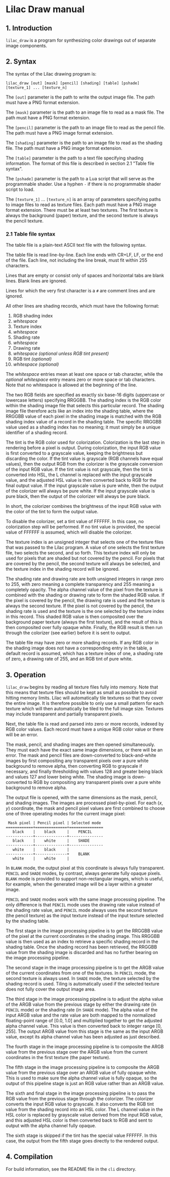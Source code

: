 # Lilac Draw manual

## 1. Introduction

`lilac_draw` is a program for synthesizing color drawings out of separate image components.

## 2. Syntax

The syntax of the Lilac drawing program is:

    lilac_draw [out] [mask] [pencil] [shading] [table] [pshade] [texture_1] ... [texture_n]

The `[out]` parameter is the path to write the output image file.  The path must have a PNG format extension.

The `[mask]` parameter is the path to an image file to read as a mask file.  The path must have a PNG format extension.

The `[pencil]` parameter is the path to an image file to read as the pencil file.  The path must have a PNG image format extension.

The `[shading]` parameter is the path to an image file to read as the shading file.  The path must have a PNG image format extension.

The `[table]` parameter is the path to a text file specifying shading information.  The format of this file is described in section 2.1 "Table file syntax".

The `[pshade]` parameter is the path to a Lua script that will serve as the programmable shader.  Use a hyphen `-` if there is no programmable shader script to load.

The `[texture_1]` ... `[texture_n]` is an array of parameters specifying paths to image files to read as texture files.  Each path must have a PNG image format extension.  There must be at least two textures.  The first texture is always the background (paper) texture, and the second texture is always the pencil texture.

### 2.1 Table file syntax

The table file is a plain-text ASCII text file with the following syntax.

The table file is read line-by-line.  Each line ends with CR+LF, LF, or the end of the file.  Each line, not including the line break, must fit within 255 characters.

Lines that are empty or consist only of spaces and horizontal tabs are blank lines.  Blank lines are ignored.

Lines for which the very first character is a `#` are comment lines and are ignored.

All other lines are shading records, which must have the following format:

1. RGB shading index
2. _whitespace_
3. Texture index
4. _whitespace_
5. Shading rate
6. _whitespace_
7. Drawing rate
8. _whitespace (optional unless RGB tint present)_
9. RGB tint _(optional)_
10. _whitespace (optional)_

The _whitespace_ entries mean at least one space or tab character, while the _optional whitespace_ entry means zero or more space or tab characters.  Note that no whitespace is allowed at the beginning of the line.

The two RGB fields are specified as exactly six base-16 digits (uppercase or lowercase letters) specifying RRGGBB.  The shading index is the RGB color within the shading image file that selects this particular record.  The shading image file therefore acts like an index into the shading table, where the RRGGBB value of each pixel in the shading image is matched with the RGB shading index value of a record in the shading table.  The specific RRGGBB value used as a shading index has no meaning; it must simply be a unique identifier of a shading record.

The tint is the RGB color used for colorization.  Colorization is the last step in rendering before a pixel is output.  During colorization, the input RGB value is first converted to a grayscale value, keeping the brightness but discarding the color.  If the tint value is grayscale (RGB channels have equal values), then the output RGB from the colorizer is the grayscale conversion of the input RGB value.  If the tint value is not grayscale, then the tint is converted into HSL, the L channel is replaced with the input grayscale value, and the adjusted HSL value is then converted back to RGB for the final output value.  If the input grayscale value is pure white, then the output of the colorizer will always be pure white.  If the input grayscale value is pure black, then the output of the colorizer will always be pure black.

In short, the colorizer combines the brightness of the input RGB value with the color of the tint to form the output value.

To disable the colorizer, set a tint value of FFFFFF.  In this case, no colorization step will be performed.  If no tint value is provided, the special value of FFFFFF is assumed, which will disable the colorizer.

The texture index is an unsigned integer that selects one of the texture files that was passed to the Lilac program.  A value of one selects the first texture file, two selects the second, and so forth.  This texture index will only be used for pixels that are shaded but not covered by the pencil.  For pixels that are covered by the pencil, the second texture will always be selected, and the texture index in the shading record will be ignored.

The shading rate and drawing rate are both unsigned integers in range zero to 255, with zero meaning a complete transparency and 255 meaning a completely opacity.  The alpha channel value of the pixel from the texture is combined with the shading or drawing rate to form the shaded RGB value.  If the pixel is covered by the pencil, the drawing rate is used and the texture is always the second texture.  If the pixel is not covered by the pencil, the shading rate is used and the texture is the one selected by the texture index in this record.  This shaded RGB value is then composited over the background paper texture (always the first texture), and the result of this is then composited over fully opaque white.  Finally, the RGB result is then run through the colorizer (see earlier) before it is sent to output.

The table file may have zero or more shading records.  If any RGB color in the shading image does not have a corresponding entry in the table, a default record is assumed, which has a texture index of one, a shading rate of zero, a drawing rate of 255, and an RGB tint of pure white.

## 3. Operation

`lilac_draw` begins by reading all texture files fully into memory.  Note that this means that texture files should be kept as small as possible to avoid hitting memory limits.  Lilac will automatically tile textures so that they cover the entire image.  It is therefore possible to only use a small pattern for each texture which will then automatically be tiled to the full image size.  Textures may include transparent and partially transparent pixels.

Next, the table file is read and parsed into zero or more records, indexed by RGB color values.  Each record must have a unique RGB color value or there will be an error.

The mask, pencil, and shading images are then opened simultaneously.  They must each have the exact same image dimensions, or there will be an error.  The mask and pencil files are down-converted to black-and-white images by first compositing any transparent pixels over a pure white background to remove alpha, then converting RGB to grayscale if necessary, and finally thresholding with values 128 and greater being black and values 127 and lower being white.  The shading image is down-converted to RGB by compositing any transparent pixels over a pure white background to remove alpha.

The output file is opened, with the same dimensions as the mask, pencil, and shading images.  The images are processed pixel-by-pixel.  For each (_x_, _y_) coordinate, the mask and pencil pixel values are first combined to choose one of three operating modes for the current image pixel:

     Mask pixel | Pencil pixel | Selected mode
    ============+==============+===============
       black    |    black     |    PENCIL
    ------------+--------------+---------------
       black    |    white     |    SHADE
    ------------+--------------+---------------
       white    |    black     |
    ------------+--------------+    BLANK
       white    |    white     |

In `BLANK` mode, the output pixel at this coordinate is always fully transparent.  `PENCIL` and `SHADE` modes, by contrast, always generate fully opaque pixels.  `BLANK` mode is provided to support non-rectangular images, which is useful, for example, when the generated image will be a layer within a greater image.

`PENCIL` and `SHADE` modes work with the same image processing pipeline.  The only difference is that `PENCIL` mode uses the drawing rate value instead of the shading rate value, and `PENCIL` mode always uses the second texture (the pencil texture) as the input texture instead of the input texture selected by the shading table.

The first stage in the image processing pipeline is to get the RRGGBB value of the pixel at the current coordinates in the shading image.  This RRGGBB value is then used as an index to retrieve a specific shading record in the shading table.  Once the shading record has been retrieved, the RRGGBB value from the shading image is discarded and has no further bearing on the image processing pipeline.

The second stage in the image processing pipeline is to get the ARGB value of the current coordinates from one of the textures.  In `PENCIL` mode, the second texture is always used.  In `SHADE` mode, the texture selected by the shading record is used.  Tiling is automatically used if the selected texture does not fully cover the output image area.

The third stage in the image processing pipeline is to adjust the alpha value of the ARGB value from the previous stage by either the drawing rate (in `PENCIL` mode) or the shading rate (in `SHADE` mode).  The alpha value of the input ARGB value and the rate value are both mapped to the normalized floating-point range of [0.0, 1.0] and multiplied together to get the adjusted alpha channel value.  This value is then converted back to integer range [0, 255].  The output ARGB value from this stage is the same as the input ARGB value, except its alpha channel value has been adjusted as just described.

The fourth stage in the image processing pipeline is to composite the ARGB value from the previous stage over the ARGB value from the current coordinates in the first texture (the paper texture).

The fifth stage in the image processing pipeline is to composite the ARGB value from the previous stage over an ARGB value of fully opaque white.  This is used to make sure the alpha channel value is fully opaque, so the output of this pipeline stage is just an RGB value rather than an ARGB value.

The sixth and final stage in the image processing pipeline is to pass the RGB value from the previous stage through the colorizer.  The colorizer converts the input RGB value to grayscale.  It also converts the RGB tint value from the shading record into an HSL color.  The L channel value in the HSL color is replaced by grayscale value derived from the input RGB value, and this adjusted HSL color is then converted back to RGB and sent to output with the alpha channel fully opaque.

The sixth stage is skipped if the tint has the special value FFFFFF.  In this case, the output from the fifth stage goes directly to the rendered output.

## 4. Compilation

For build information, see the README file in the `cli` directory.
